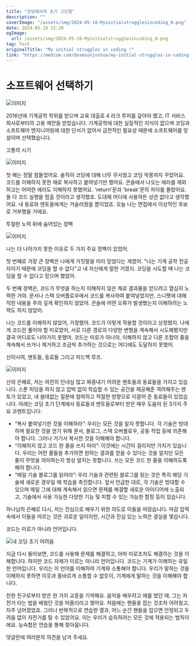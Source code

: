 ```yaml
---
title: "코딩에서의 초기 고난점"
description: ""
coverImage: "/assets/img/2024-05-18-Myinitialstrugglesincoding_0.png"
date: 2024-05-18 15:29
ogImage:
  url: /assets/img/2024-05-18-Myinitialstrugglesincoding_0.png
tag: Tech
originalTitle: "My initial struggles in coding !"
link: "https://medium.com/@samsunjoshua/my-initial-struggles-in-coding-8da8995c683b"
---
```


# 소프트웨어 선택하기

![이미지](/assets/img/2024-05-18-Myinitialstrugglesincoding_0.png)

2016년에 기계공학 학위를 받으며 교육 대출로 4 라크 루피를 갚아야 했고, IT 서비스 회사로부터의 고용 제안을 받았습니다. 기계공학에 대한 실질적인 지식이 없으며 코딩과 소프트웨어 엔지니어링에 대한 단서가 없어서 금전적인 필요성 때문에 소프트웨어를 망설이며 선택했습니다.

고통의 시기

<div class="content-ad"></div>

![이미지](/assets/img/2024-05-18-Myinitialstrugglesincoding_1.png)

첫 해는 정말 힘들었어요. 솔직히 코딩에 대해 너무 무서웠고 코딩 악몽까지 꾸었어요. 코드를 이해하지 못한 채로 복사하고 붙여넣기만 했어요. 콘솔에서 나오는 에러를 제외하고는 어떠한 에러도 이해하지 못했어요. 'return'문과 'break'문의 차이를 몰랐어요. 둘 다 코드 실행을 멈출 것이라고 생각했죠. 도대체 어디에 사용하든 상관 없다고 생각했어요. 내 동료와 멘토들에게는 거슬러웠을 뿐이었죠. 오늘 나는 면접에서 이상적인 후보로 거부했을 거에요.

투철한 노력 뒤에 숨어있는 장벽

![이미지](/assets/img/2024-05-18-Myinitialstrugglesincoding_2.png)

<div class="content-ad"></div>

나는 더 나아가지 못한 이유로 두 가지 주요 장벽이 있었어.

첫 번째로 가장 큰 장벽은 나에게 거짓말을 미리 믿었다는 게였어. "나는 기계 공학 전공자이기 때문에 코딩을 할 수 없다"고 내 자신에게 말한 거였지. 코딩을 시도할 때 나는 코딩을 할 수 없다고 믿으며 했었어.

두 번째 장벽은, 코드가 무엇을 하는지 이해하지 않은 채로 결과물을 얻으려고 열심히 노력한 거야. 문서나 스택 오버플로우에서 코드를 복사하여 붙여넣었지만, 스니펫에 대해 적힌 내용을 주의 깊게 확인하지 않았어. 콘솔에 어떤 오류가 발생했는지 이해하려는 노력도 하지 않았어.

나는 코드를 이해하지 않았어, 가정했어. 코드가 이렇게 작용할 것이라고 상정했지. 나에게 코드란 풀어야 할 미로였어, 서로 다른 경로의 다양한 변형을 계속해서 시도해봤지만 결국 어디로도 나아가지 못했어. 코드는 미로가 아니야, 이해하지 않고 다른 조합의 줄을 계속해서 쓰거나 제거하고 조금씩 추가하는 것으로는 어디에도 도달하지 못했어.

<div class="content-ad"></div>

신이시여, 멘토들, 동료들 그리고 피드백 루프.

![이미지](/assets/img/2024-05-18-Myinitialstrugglesincoding_3.png)

신의 은혜로, 저는 여전히 인내심 많고 짜증내기 어려운 멘토들과 동료들을 가지고 있습니다. 스푼 피딩을 하지 않고 압박 없이 학습할 수 있는 공간을 제공해준 격려해주는 멘토가 있었고, 내 쓸데없는 질문에 참여하고 적절한 방향으로 이끌어 준 동료들이 있었습니다. 아래는 코딩 초기 단계에서 동료들과 멘토들로부터 받은 매우 도움이 된 3가지 주요 코멘트입니다:

- “복사 붙여넣기한 것을 이해하라”: 우리는 모든 것을 알지 못합니다. 각 기술은 방대하며 필요한 것을 얻기 위해 문서, 블로그, 스택 오버플로우, 공동 작업 등에 의존해야 합니다. 그러나 거기서 복사한 것을 이해해야 합니다.
- “이해하지 않고 코드 한 줄을 쓰지 마라”: 이것에는 시간이 걸리지만 가치가 있습니다. 우리는 어떤 줄들을 추가하면 원하는 결과를 얻을 수 있다는 것을 알지만 모든 줄이 무엇을 의미하는지 항상 알지는 못합니다. 쓰는 모든 코드 한 줄을 이해하도록 해야 합니다.
- “매일 기술 블로그를 읽어라”: 우리 기술과 관련된 블로그를 읽는 것은 특히 해당 기술에 새로운 경우일 때 학습을 촉진합니다. 앞서 언급한 대로, 각 기술은 방대할 수 있으며 매일 그에 대해 계속해서 읽으면 문제를 해결할 새로운 아이디어에 노출되고, 기술에서 사용 가능한 다양한 기능 및 피할 수 있는 가능한 함정 등이 있습니다.

<div class="content-ad"></div>

하나님의 은혜로 다시, 저는 진심으로 배우기 위한 의도로 이들을 따랐습니다. 마감 압력 속에서 이들을 따르는 것은 괴로운 일이지만, 시간과 진심 있는 노력은 결실을 맺습니다.

코드는 미로가 아니라 언어입니다.

![내 코딩 초기 어려움](/assets/img/2024-05-18-Myinitialstrugglesincoding_4.png)

지금 다시 돌아보면, 코드를 사용해 문제를 해결하고, 아마 미로조차도 해결하는 것을 이해합니다. 하지만 코드 자체가 미로는 아니라 언어입니다. 코드는 기계가 이해하는 유일한 언어입니다. 우리는 이 언어를 이해하여 기계와 소통해야 합니다. 우리가 말하는 것을 이해하지 못하면 이웃과 올바르게 소통할 수 없듯이, 기계에게 말하는 것을 이해해야 합니다.

<div class="content-ad"></div>

친한 친구로부터 받은 한 가지 교훈을 기억해요. 음악을 배우려고 애를 썼던 때, 그는 자전거 타는 법을 배웠던 것을 떠올리라고 했어요. 처음에는 핸들을 잡는 것조차 어려웠고, 자주 넘어졌었죠. 그러나 반복적으로 연습한 결과, 어느 순간 핸들을 잡으면 안정되고 두려움 없이 자전거를 탈 수 있었어요. 이는 우리가 습득하려는 모든 것에 적용되는 법칙이에요. 능숙함은 연습을 통해 찾아옵니다.

댓글란에 여러분의 의견을 남겨 주세요.
